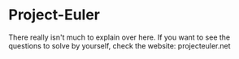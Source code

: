 # Project-Euler
There really isn't much to explain over here. If you want to see the questions to solve by yourself, check the website: projecteuler.net
